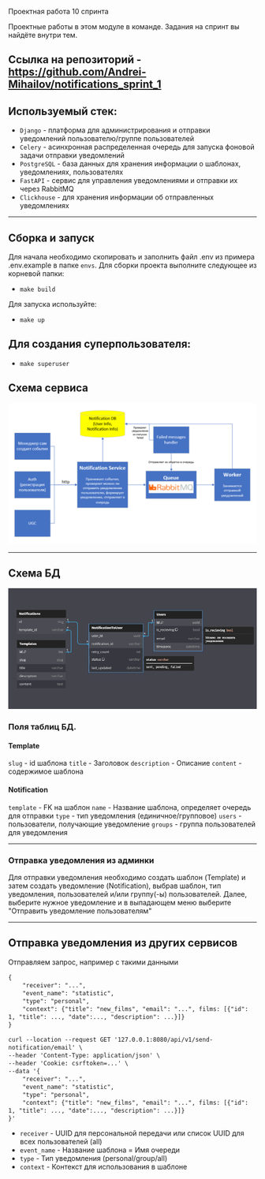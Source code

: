 Проектная работа 10 спринта

Проектные работы в этом модуле в команде. Задания на спринт вы найдёте внутри тем.

## Ссылка на репозиторий - https://github.com/Andrei-Mihailov/notifications_sprint_1

## Используемый стек:

- `Django` - платформа для администрирования и отправки уведомлений пользователю/группе пользователей
- `Celery` - асинхронная распределенная очередь для запуска фоновой задачи отправки уведомлений
- `PostgreSQL` - база данных для хранения информации о шаблонах, уведомлениях, пользователях
- `FastAPI` - сервис для управления уведомлениями и отправки их через RabbitMQ
- `Clickhouse` - для хранения информации об отправленных уведомлениях

---

## Сборка и запуск

Для начала необходимо скопировать и заполнить файл .env из примера .env.example в папке `envs`.
Для сборки проекта выполните следующее из корневой папки:

- `make build`

Для запуска используйте:

- `make up`

## Для создания суперпользователя:

- `make superuser`

## Схема сервиса

![](docs/images/schema.png "Схема сервиса")

---

## Схема БД

![](docs/images/schema_db.png "Схема БД")

### Поля таблиц БД.

#### Template

`slug` - id шаблона
`title` - Заголовок
`description` - Описание
`content` - содержимое шаблона

#### Notification

`template` - FK на шаблон
`name` - Название шаблона, определяет очередь для отправки
`type` - тип уведомления (единичное/групповое)
`users` - пользователи, получающие уведомление
`groups` - группа пользователей для уведомления

---

### Отправка уведомления из админки

Для отправки уведомления необходимо создать шаблон (Template) и затем создать уведомление (Notification), выбрав шаблон, тип уведомления, пользователей и/или группу(-ы) пользователей.
Далее, выберите нужное уведомление и в выпадающем меню выберите "Отправить уведомление пользователям"

---

## Отправка уведомления из других сервисов

Отправляем запрос, например с такими данными

```
{
    "receiver": "...",
    "event_name": "statistic",
    "type": "personal",
    "context": {"title": "new_films", "email": "...", films: [{"id": 1, "title": ..., "date":..., "description": ...}]}
}
```

```
curl --location --request GET '127.0.0.1:8080/api/v1/send-notification/email' \
--header 'Content-Type: application/json' \
--header 'Cookie: csrftoken=...' \
--data '{
    "receiver": "...",
    "event_name": "statistic",
    "type": "personal",
    "context": {"title": "new_films", "email": "...", films: [{"id": 1, "title": ..., "date":..., "description": ...}]}
}'
```

- `receiver` - UUID для персональной передачи или список UUID для всех пользователей (all)
- `event_name` - Название шаблона = Имя очереди
- `type` - Тип уведомления (personal/group/all)
- `context` - Контекст для использования в шаблоне
